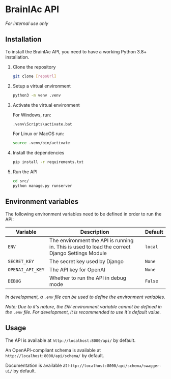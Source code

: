 # **BrainIAc API**
*For internal use only*


## Installation
To install the BrainIAc API, you need to have a working Python 3.8+ installation.

1. Clone the repository
    ```bash
    git clone [repoUrl]
    ```
2. Setup a virtual environment
    ```bash
    python3 -m venv .venv
    ```
3. Activate the virtual environment
    
    For Windows, run:
    ```bash
    .venv\Scripts\activate.bat
    ```
    For Linux or MacOS run:
    ```bash
    source .venv/bin/activate
    ```
4. Install the dependencies
    ```bash
    pip install -r requirements.txt
    ```
5. Run the API
    ```bash
    cd src/
    python manage.py runserver
    ```

## Environment variables
The following environment variables need to be defined in order to run the API:

| Variable         | Description                                                                                    | Default |
| ---------------- | ---------------------------------------------------------------------------------------------- | ------- |
| `ENV`            | The environment the API is running in. This is used to load the correct Django Settings Module | `local` |
| `SECRET_KEY`     | The secret key used by Django                                                                  | `None`  |
| `OPENAI_API_KEY` | The API key for OpenAI                                                                         | `None`  |
| `DEBUG`          | Whether to run the API in debug mode                                                           | `False` |

*In development, a `.env` file can be used to define the environment variables.*

*Note: Due to it's nature, the `ENV` environment variable cannot be defined in the `.env` file. For development, it is recommended to use it's default value.*


## Usage
The API is available at `http://localhost:8000/api/` by default.

An OpenAPI-compliant schema is available at `http://localhost:8000/api/schema/` by default.

Documentation is available at `http://localhost:8000/api/schema/swagger-ui/` by default.


